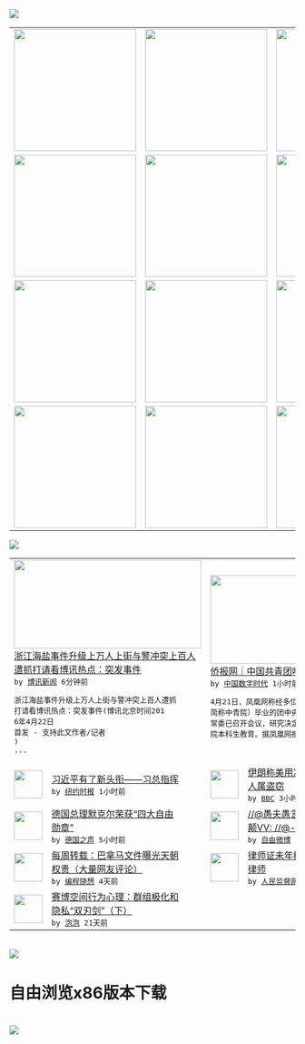 

<a href="https://github.com/greatfire/z/raw/master/FreeBrowser.apk"><img src="https://raw.githubusercontent.com/greatfire/wiki/master/x/header.png" /></a><table><tr><td width="262" align="center" valign="center"><a href="https://github.com/greatfire/wiki/wiki/nyt" title="纽约时报中文网 国际纵览"><img src="https://raw.githubusercontent.com/greatfire/wiki/master/x/nyt_flag.png" width="215"/></a></td><td width="262" align="center" valign="center"><a href="https://github.com/greatfire/wiki/wiki/dw" title=""><img src="https://raw.githubusercontent.com/greatfire/wiki/master/x/dw_flag.png" width="215"/></a></td><td width="262" align="center" valign="center"><a href="https://github.com/greatfire/wiki/wiki/rmjd" title=""><img src="https://raw.githubusercontent.com/greatfire/wiki/master/x/rmjd_flag.png" width="215"/></a></td></tr><tr><td width="262" align="center" valign="center"><a href="https://github.com/paopaonetizen/website" title="泡泡 - 未经审查的互联网信息"><img src="https://raw.githubusercontent.com/greatfire/wiki/master/x/pp_flag.png" width="215"/></a></td><td width="262" align="center" valign="center"><a href="https://github.com/getlantern/mirror" title="以及自由微博和GreatFire.org官方中文论坛"><img src="https://raw.githubusercontent.com/greatfire/wiki/master/x/lantern_flag.png" width="215"/></a></td><td width="262" align="center" valign="center"><a href="https://github.com/cdtmirrors/m/" title=""><img src="https://raw.githubusercontent.com/greatfire/wiki/master/x/cdt_flag.png" width="215"/></a></td></tr><tr><td width="262" align="center" valign="center"><a href="https://github.com/program-think/blog" title="编程随想的博客"><img src="https://raw.githubusercontent.com/greatfire/wiki/master/x/pt_flag.png" width="215"/></a></td><td width="262" align="center" valign="center"><a href="https://github.com/greatfire/wiki/wiki/bbc" title=""><img src="https://raw.githubusercontent.com/greatfire/wiki/master/x/bbc_flag.png" width="215"/></a></td><td width="262" align="center" valign="center"><a href="https://github.com/freeweibo/s" title="自由微博 - 匿名和不受屏蔽的新浪微博搜索"><img src="https://raw.githubusercontent.com/greatfire/wiki/master/x/fw_flag.png" width="215"/></a></td></tr><tr><td width="262" align="center" valign="center"><a href="https://github.com/greatfire/wiki/wiki/google" title=""><img src="https://raw.githubusercontent.com/greatfire/wiki/master/x/google_flag.png" width="215"/></a></td><td width="262" align="center" valign="center"><a href="https://github.com/bxnews/boxun" title=""><img src="https://raw.githubusercontent.com/greatfire/wiki/master/x/bx_flag.png" width="215"/></a></td><td width="262" align="center" valign="center"><a href="https://github.com/greatfire/wiki/wiki/open-source" title="欢迎访问GreatFire.org开发者项目网站"><img src="https://raw.githubusercontent.com/greatfire/wiki/master/x/open-source_flag.png" width="215"/></a></td></tr></table><img src="https://raw.githubusercontent.com/greatfire/wiki/master/x/newsfeed text.png" /><table cols="4"><tr><td colspan="2" width="380"><a href="http://www.boxun.com/news/gb/china/2016/04/201604220737.shtml"><img src="http://www.boxun.com/news/images/2016/04/201604220737china1.jpg" width="330" height="156"/></a></br><a href="http://www.boxun.com/news/gb/china/2016/04/201604220737.shtml">浙江海盐事件升级上万人上街与警冲突上百人<br/>遭抓打请看博讯热点：突发事件</a></br><kbd> by <a href="http://www.boxun.com">博讯新闻</a> 6分钟前 </kbd></br><pre>浙江海盐事件升级上万人上街与警冲突上百人遭抓<br/>打请看博讯热点：突发事件(博讯北京时间201<br/>6年4月22日 首发 - 支持此文作者/记者<br/>)             ...</pre></td><td colspan="2" width="380"><a href="http://feedproxy.google.com/~r/chinadigitaltimes/IyPt/~3/SoLbwYy2a58/"><img src="http://i2.wp.com/chinadigitaltimes.net/chinese/files/2016/04/1461249952684.jpg?resize=337%2C600" width="330" height="156"/></a></br><a href="http://feedproxy.google.com/~r/chinadigitaltimes/IyPt/~3/SoLbwYy2a58/">侨报网｜中国共青团唯一直属高校将停办本科</a></br><kbd> by <a href="http://chinadigitaltimes.net/chinese/">中国数字时代</a> 1小时前 </kbd></br><pre>4月21日，凤凰网称经多位中国青年政治学院（<br/>简称中青院）毕业的团中央人士证实，中央政治军<br/>常委已召开会议，研究决定：停办中国青年政治学<br/>院本科生教育。据凤凰网报道，...</pre></td></tr><tr><td><img src="http://static01.nyt.com/images/2016/04/22/world/22CHINA-XI-web2/22CHINA-XI-web2-articleLarge.jpg" width="50" height="50"/></td><td width="280"><a href="https://d3qlz4p8smvoli.cloudfront.net/china/20160422/c22chinaxi/">习近平有了新头衔——习总指挥</a></br><kbd> by <a href="http://m.cn.nytimes.com/">纽约时报</a> 1小时前 </kbd></td><td><img src="http://a.files.bbci.co.uk/worldservice/live/assets/images/2016/04/20/160420213744_us_iran_144x81__nocredit.jpg" width="50" height="50"/></td><td width="280"><a href="http://www.bbc.com/zhongwen/simp/world/2016/04/160421_us_iran_assets_reactions">伊朗称美用冻结资产赔攻击受害<br/>人属盗窃</a></br><kbd> by <a href="http://www.bbc.co.uk/zhongwen/simp">BBC</a> 3小时前 </kbd></td></tr><tr><td><img src="http://www.dw.com/image/0,,19205718_302,00.jpg" width="50" height="50"/></td><td width="280"><a href="http://dw.com/p/1IaY5?maca=chi-GK-text-greatfire-all-chinese-15625-xml-mrss">德国总理默克尔荣获“四大自由<br/>勋章”</a></br><kbd> by <a href="http://dw.de">德国之声</a> 5小时前 </kbd></td><td><img src="http://ww2.sinaimg.cn/large/a2b82c67gw1f346974gykj20dm08e0tn.jpg" width="50" height="50"/></td><td width="280"><a href="https://freeweibo.com/weibo/3966843498383319">//@愚夫愚言://@后羿之<br/>颠VV: //@---...</a></br><kbd> by <a href="https://freeweibo.com/">自由微博</a> 9小时前 </kbd></td></tr><tr><td><img src="http://lh3.googleusercontent.com/f8luwt2ckL1p7TeoT-qqmCG2sc7_mEjGhIXuSRCXzqLrZ623Onm78wKH4TciogtOxPFWtpo-fPf2murTjYIPCvWw2nvGfsj4nt3XI6u1sSQPWVZheIDGc91wmEml" width="50" height="50"/></td><td width="280"><a href="http://feedproxy.google.com/~r/programthink/~3/41SMxPsQ5Wg/weekly-share-100.html">每周转载：巴拿马文件曝光天朝<br/>权贵（大量网友评论）</a></br><kbd> by <a href="http://program-think.blogspot.com">编程随想</a> 4天前 </kbd></td><td><img src="https://raw.githubusercontent.com/greatfire/wiki/master/x/rmjd_logo.png" width="50" height="50"/></td><td width="280"><a href="http://www.rmjdw.com//fazhibobao/20160414/15525.html">律师证未年检 河北法官报警抓<br/>律师 </a></br><kbd> by <a href="http://www.rmjdw.com/">人民监督网</a> 7天前 </kbd></td></tr><tr><td><img src="https://pao-pao.net/sites/pao-pao.net/files/styles/large/public/xia_pian_wen_zhong_tu_.jpg?itok=PbTXxyjR" width="50" height="50"/></td><td width="280"><a href="https://pao-pao.net/article/684">赛博空间行为心理：群组极化和<br/>隐私“双刃剑”（下）</a></br><kbd> by <a href="https://pao-pao.net">泡泡</a> 21天前 </kbd></td></table></br><a href="https://github.com/greatfire/z/raw/master/FreeBrowser.apk"><img src="https://raw.githubusercontent.com/greatfire/wiki/master/x/download app.png" /></a><h1>自由浏览x86版本下载<h1><a href="https://github.com/greatfire/z/raw/master/FreeBrowser-x86.apk"><img src="https://raw.githubusercontent.com/greatfire/images/master/fb86.qr.png" /></a>